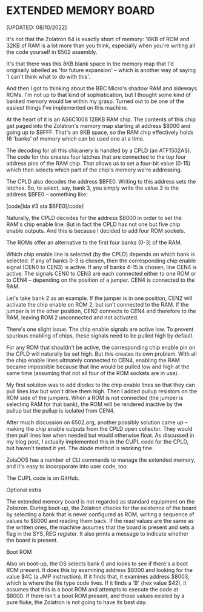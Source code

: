 # EXTENDED MEMORY BOARD

[UPDATED: 08/10/2022]



It's not that the Zolatron 64 is exactly short of memory: 16KB of ROM and 32KB of RAM is a lot more than you think, especially when you're writing all the code yourself in 6502 assembly.

It's that there was this 8KB blank space in the memory map that I'd originally labelled as 'for future expansion' – which is another way of saying 'I can't think what to do with this'.

And then I got to thinking about the BBC Micro's shadow RAM and sideways ROMs. I'm not up to that kind of sophistication, but I thought some kind of banked memory would be within my grasp. Turned out to be one of the easiest things I've implemented on this machine.

At the heart of it is an AS6C1008 128KB RAM chip. The contents of this chip get paged into the Zolatron's memory map starting at address $8000 and going up to $9FFF. That's an 8KB space, so the RAM chip effectively holds 16 'banks' of memory which can be used one at a time.

The decoding for all this chicanery is handled by a CPLD (an ATF1502AS). The code for this creates four latches that are connected to the top four address pins of the RAM chip. That allows us to set a four-bit value (0-15) which then selects which part of the chip's memory we're addressing.

The CPLD also decodes the address $BFE0. Writing to this address sets the latches. So, to select, say, bank 3, you simply write the value 3 to the address $BFE0 – something like:

[code]lda #3
sta $BFE0[/code]

Naturally, the CPLD decodes for the address $8000 in order to set the RAM's chip enable line. But in fact the CPLD has not one but five chip enable outputs. And this is because I decided to add four ROM sockets.

The ROMs offer an alternative to the first four banks (0-3) of the RAM.

Which chip enable line is selected (by the CPLD) depends on which bank is selected. If any of banks 0-3 is chosen, then the corresponding chip enable signal (CEN0 to CEN3) is active. If any of banks 4-15 is chosen, line CEN4 is active. The signals CEN0 to CEN3 are each connected either to one ROM or to CEN4 – depending on the position of a jumper. CEN4 is connected to the RAM.

Let's take bank 2 as an example. If the jumper is in one position, CEN2 will activate the chip enable on ROM 2, but isn't connected to the RAM. If the jumper is in the other position, CEN2 connects to CEN4 and therefore to the RAM, leaving ROM 2 unconnected and not activated.

There's one slight issue. The chip enable signals are active low. To prevent spurious enabling of chips, these signals need to be pulled high by default.

For any ROM that shouldn't be active, the corresponding chip enable pin on the CPLD will naturally be set high. But this creates its own problem. With all the chip enable lines ultmately connected to CEN4, enabling the RAM became impossible because that line would be pulled low and high at the same time (assuming that not all four of the ROM sockets are in use).

My first solution was to add diodes to the chip enable lines so that they can pull lines low but won't drive them high. Then I added pullup resistors on the ROM side of the jumpers. When a ROM is not connected (the jumper is selecting RAM for that bank), the ROM will be rendered inactive by the pullup but the pullup is isolated from CEN4.

After much discussion on 6502.org, another possibly solution came up – making the chip enable outputs from the CPLD open collector. They would then pull lines low when needed but would otherwise float. As discussed in my blog post, I actually implemented this in the CUPL code for the CPLD, but haven't tested it yet. The diode method is working fine.

ZolaDOS has a number of CLI commands to manage the extended memory, and it's easy to incorpporate into user code, too.

The CUPL code is on GitHub.

Optional extra

The extended memory board is not regarded as standard equipment on the Zolatron. During boot-up, the Zolatron checks for the existence of the board by selecting a bank that is never configured as ROM, writing a sequence of values to $8000 and reading them back. If the read values are the same as the written ones, the machine assumes that the board is present and sets a flag in the SYS_REG register. It also prints a message to indicate whether the board is present.

Boot ROM

Also on boot-up, the OS selects bank 0 and looks to see if there's a boot ROM present. It does this by examining address $8000 and looking for the value $4C (a JMP instruction). If it finds that, it examines address $8003, which is where the file type code lives. If it finds a 'B' (hex value $42), it assumes that this is a boot ROM and attempts to execute the code at $8000. If there isn't a boot ROM present, and those values existed by a pure fluke, the Zolatron is not going to have its best day.
